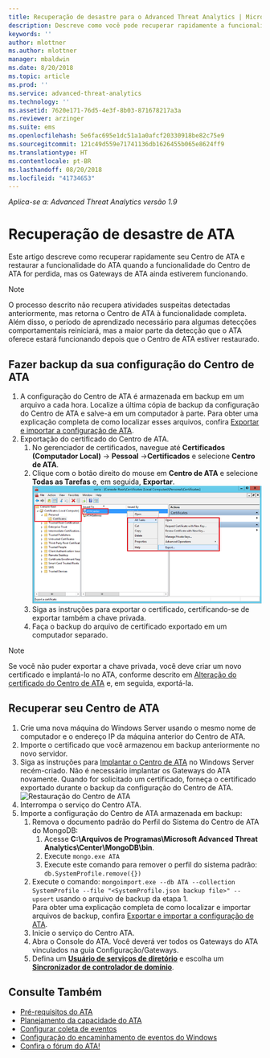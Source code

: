 ```yaml
---
title: Recuperação de desastre para o Advanced Threat Analytics | Microsoft Docs
description: Descreve como você pode recuperar rapidamente a funcionalidade do ATA após desastres
keywords: ''
author: mlottner
ms.author: mlottner
manager: mbaldwin
ms.date: 8/20/2018
ms.topic: article
ms.prod: ''
ms.service: advanced-threat-analytics
ms.technology: ''
ms.assetid: 7620e171-76d5-4e3f-8b03-871678217a3a
ms.reviewer: arzinger
ms.suite: ems
ms.openlocfilehash: 5e6fac695e1dc51a1a0afcf20330918be82c75e9
ms.sourcegitcommit: 121c49d559e71741136db1626455b065e8624ff9
ms.translationtype: HT
ms.contentlocale: pt-BR
ms.lasthandoff: 08/20/2018
ms.locfileid: "41734653"
---
```

*Aplica-se a: Advanced Threat Analytics versão 1.9*



# <a name="ata-disaster-recovery"></a>Recuperação de desastre de ATA
Este artigo descreve como recuperar rapidamente seu Centro de ATA e restaurar a funcionalidade do ATA quando a funcionalidade do Centro de ATA for perdida, mas os Gateways de ATA ainda estiverem funcionando. 

>[!NOTE]
> O processo descrito não recupera atividades suspeitas detectadas anteriormente, mas retorna o Centro de ATA à funcionalidade completa. Além disso, o período de aprendizado necessário para algumas detecções comportamentais reiniciará, mas a maior parte da detecção que o ATA oferece estará funcionando depois que o Centro de ATA estiver restaurado. 

## <a name="back-up-your-ata-center-configuration"></a>Fazer backup da sua configuração do Centro de ATA

1. A configuração do Centro de ATA é armazenada em backup em um arquivo a cada hora. Localize a última cópia de backup da configuração do Centro de ATA e salve-a em um computador à parte. Para obter uma explicação completa de como localizar esses arquivos, confira [Exportar e importar a configuração de ATA](ata-configuration-file.md). 
2. Exportação do certificado do Centro de ATA.
    1. No gerenciador de certificados, navegue até **Certificados (Computador Local)** -> **Pessoal** ->**Certificados** e selecione **Centro de ATA**.
    2. Clique com o botão direito do mouse em **Centro de ATA** e selecione **Todas as Tarefas** e, em seguida, **Exportar**. 
     ![Certificado do Centro de ATA](media/ata-center-cert.png)
    3. Siga as instruções para exportar o certificado, certificando-se de exportar também a chave privada.
    4. Faça o backup do arquivo de certificado exportado em um computador separado.

  > [!NOTE] 
  > Se você não puder exportar a chave privada, você deve criar um novo certificado e implantá-lo no ATA, conforme descrito em [Alteração do certificado do Centro de ATA](modifying-ata-center-configuration.md) e, em seguida, exportá-la. 

## <a name="recover-your-ata-center"></a>Recuperar seu Centro de ATA

1. Crie uma nova máquina do Windows Server usando o mesmo nome de computador e o endereço IP da máquina anterior do Centro de ATA.
2. Importe o certificado que você armazenou em backup anteriormente no novo servidor.
3. Siga as instruções para [Implantar o Centro de ATA](install-ata-step1.md) no Windows Server recém-criado. Não é necessário implantar os Gateways do ATA novamente. Quando for solicitado um certificado, forneça o certificado exportado durante o backup da configuração do Centro de ATA. 
![Restauração do Centro de ATA](media/disaster-recovery-deploymentss.png)
4. Interrompa o serviço do Centro ATA.
5. Importe a configuração do Centro de ATA armazenada em backup:
    1. Remova o documento padrão do Perfil do Sistema do Centro de ATA do MongoDB: 
        1. Acesse **C:\Arquivos de Programas\Microsoft Advanced Threat Analytics\Center\MongoDB\bin**. 
        2. Execute `mongo.exe ATA` 
        3. Execute este comando para remover o perfil do sistema padrão: `db.SystemProfile.remove({})`
    2. Execute o comando: `mongoimport.exe --db ATA --collection SystemProfile --file "<SystemProfile.json backup file>" --upsert` usando o arquivo de backup da etapa 1.</br>
    Para obter uma explicação completa de como localizar e importar arquivos de backup, confira [Exportar e importar a configuração de ATA](ata-configuration-file.md). 
    3. Inicie o serviço do Centro ATA.
    4. Abra o Console do ATA. Você deverá ver todos os Gateways do ATA vinculados na guia Configuração/Gateways.
    5. Defina um [**Usuário de serviços de diretório**](install-ata-step2.md) e escolha um [**Sincronizador de controlador de domínio**](install-ata-step5.md). 






## <a name="see-also"></a>Consulte Também
- [Pré-requisitos do ATA](ata-prerequisites.md)
- [Planejamento da capacidade do ATA](ata-capacity-planning.md)
- [Configurar coleta de eventos](install-ata-step6.md)
- [Configuração do encaminhamento de eventos do Windows](configure-event-collection.md)
- [Confira o fórum do ATA!](https://social.technet.microsoft.com/Forums/security/home?forum=mata)

